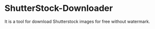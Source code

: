 # ShutterStock-Downloader
It is a tool for download Shutterstock images for free without watermark.
